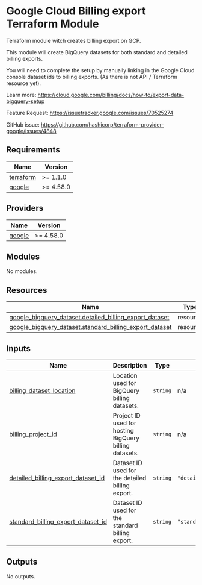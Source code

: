 # Google Cloud Billing export Terraform Module

Terraform module witch creates billing export on GCP.

This module will create BigQuery datasets for both standard and detailed billing exports.

You will need to complete the setup by manually linking in the Google Cloud console dataset ids to billing exports. (As there is not API / Terraform resource yet).

Learn more: https://cloud.google.com/billing/docs/how-to/export-data-bigquery-setup

Feature Request: https://issuetracker.google.com/issues/70525274

GitHub issue: https://github.com/hashicorp/terraform-provider-google/issues/4848

<!-- BEGINNING OF PRE-COMMIT-TERRAFORM DOCS HOOK -->
## Requirements

| Name | Version |
|------|---------|
| <a name="requirement_terraform"></a> [terraform](#requirement\_terraform) | >= 1.1.0 |
| <a name="requirement_google"></a> [google](#requirement\_google) | >= 4.58.0 |

## Providers

| Name | Version |
|------|---------|
| <a name="provider_google"></a> [google](#provider\_google) | >= 4.58.0 |

## Modules

No modules.

## Resources

| Name | Type |
|------|------|
| [google_bigquery_dataset.detailed_billing_export_dataset](https://registry.terraform.io/providers/hashicorp/google/latest/docs/resources/bigquery_dataset) | resource |
| [google_bigquery_dataset.standard_billing_export_dataset](https://registry.terraform.io/providers/hashicorp/google/latest/docs/resources/bigquery_dataset) | resource |

## Inputs

| Name | Description | Type | Default | Required |
|------|-------------|------|---------|:--------:|
| <a name="input_billing_dataset_location"></a> [billing\_dataset\_location](#input\_billing\_dataset\_location) | Location used for BigQuery billing datasets. | `string` | n/a | yes |
| <a name="input_billing_project_id"></a> [billing\_project\_id](#input\_billing\_project\_id) | Project ID used for hosting BigQuery billing datasets. | `string` | n/a | yes |
| <a name="input_detailed_billing_export_dataset_id"></a> [detailed\_billing\_export\_dataset\_id](#input\_detailed\_billing\_export\_dataset\_id) | Dataset ID used for the detailed billing export. | `string` | `"detailed_billing_export"` | no |
| <a name="input_standard_billing_export_dataset_id"></a> [standard\_billing\_export\_dataset\_id](#input\_standard\_billing\_export\_dataset\_id) | Dataset ID used for the standard billing export. | `string` | `"standard_billing_export"` | no |

## Outputs

No outputs.
<!-- END OF PRE-COMMIT-TERRAFORM DOCS HOOK -->
